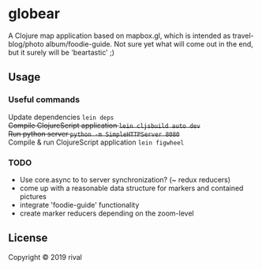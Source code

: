 # globear

A Clojure map application based on mapbox.gl, 
which is intended as travel-blog/photo album/foodie-guide. 
Not sure yet what will come out in the end, but it surely will be 'beartastic' ;)

## Usage

### Useful commands

Update dependencies ```lein deps```  \
~~Compile ClojureScript application ```lein cljsbuild auto dev```~~   
~~Run python server ```python -m SimpleHTTPServer 8080```~~ \
Compile & run ClojureScript application ```lein figwheel```

### TODO ###
* Use core.async to to server synchronization? (~ redux reducers)
* come up with a reasonable data structure for markers and contained pictures
* integrate 'foodie-guide' functionality
* create marker reducers depending on the zoom-level 

## License

Copyright © 2019 rival


